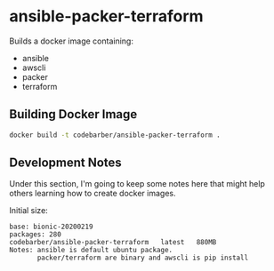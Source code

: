 # ansible-packer-terraform

Builds a docker image containing:
  
  * ansible
  * awscli
  * packer
  * terraform

## Building Docker Image
```bash
docker build -t codebarber/ansible-packer-terraform .
```

## Development Notes

Under this section, I'm going to keep some notes here that might help others learning how to create docker images.

Initial size:
```
base: bionic-20200219
packages: 280
codebarber/ansible-packer-terraform   latest   880MB
Notes: ansible is default ubuntu package.
       packer/terraform are binary and awscli is pip install
```
